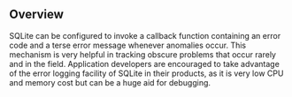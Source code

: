 ## Overview


SQLite can be configured to invoke a callback function containing
an error code and a terse error message whenever anomalies occur.
This mechanism is very helpful in tracking obscure problems that
occur rarely and in the field. Application developers are encouraged
to take advantage of the error logging facility of SQLite in their
products, as it is very low CPU and memory cost but can be a
huge aid for debugging.


